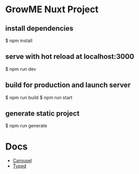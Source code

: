 # GrowME Nuxt Project

## install dependencies
$ npm install

## serve with hot reload at localhost:3000
$ npm run dev

## build for production and launch server
$ npm run build
$ npm run start

## generate static project
$ npm run generate

# Docs

* [Carousel](https://github.com/gs-shop/vue-slick-carousel)
* [Typed](https://www.npmjs.com/package/vue-typed-js)